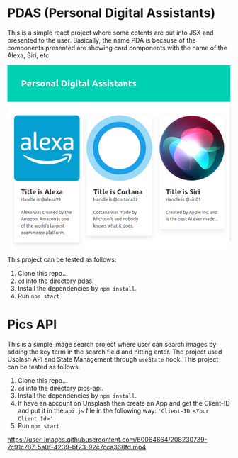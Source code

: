 # PDAS (Personal Digital Assistants)

This is a simple react project where some cotents are put into JSX and presented to the user. Basically, the name PDA is because of the components presented are showing card components with the name of the Alexa, Siri, etc.

<img src='assets/pdas.png' />

This project can be tested as follows:

1. Clone this repo...
2. `cd` into the directory pdas.
3. Install the dependencies by `npm install`.
4. Run `npm start`

# Pics API

This is a simple image search project where user can search images by adding the key term in the search field and hitting enter. The project used Usplash API and State Management through `useState` hook. This project can be tested as follows:

1. Clone this repo...
2. `cd` into the directory pics-api.
3. Install the dependencies by `npm install`.
4. If have an account on Unsplash then create an App and get the Client-ID and put it in the `api.js` file in the following way:
  `'Client-ID <Your Client Id>'`
4. Run `npm start`

https://user-images.githubusercontent.com/60064864/208230739-7c91c787-5a0f-4239-bf23-92c7cca368fd.mp4
